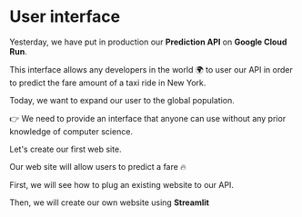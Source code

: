 
# User interface

Yesterday, we have put in production our **Prediction API** on **Google Cloud Run**.

This interface allows any developers in the world 🌍 to user our API in order to predict the fare amount of a taxi ride in New York.

Today, we want to expand our user to the global population.

👉 We need to provide an interface that anyone can use without any prior knowledge of computer science.

Let's create our first web site.

Our web site will allow users to predict a fare 🔥

First, we will see how to plug an existing website to our API.

Then, we will create our own website using **Streamlit**

